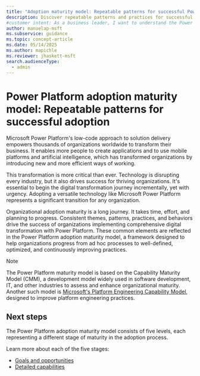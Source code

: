 ```yaml
---
title: "Adoption maturity model: Repeatable patterns for successful Power Platform adoption"
description: Discover repeatable patterns and practices for successful Power Platform adoption to drive digital transformation in your organization.
#customer intent: As a business leader, I want to understand the Power Platform adoption maturity model so that I can guide my organization through successful digital transformation.
author: manuelap-msft
ms.subservice: guidance
ms.topic: concept-article
ms.date: 05/14/2025
ms.author: mapichle
ms.reviewer: jhaskett-msft
search.audienceType: 
  - admin
---
```


# Power Platform adoption maturity model: Repeatable patterns for successful adoption

Microsoft Power Platform's low-code approach to solution delivery empowers thousands of organizations worldwide to transform their business. It enables more people to create applications and to use mobile platforms and artificial intelligence, which has transformed organizations by introducing new and more efficient ways of working.

This transformation is more critical than ever. Technology is disrupting every industry, but it also drives success for thriving organizations. It's essential to begin the digital transformation journey incrementally, yet with urgency. Adopting a versatile technology like Microsoft Power Platform represents a significant transition for any organization.

Organizational adoption maturity is a long journey. It takes time, effort, and planning to progress. Consistent themes, patterns, practices, and behaviors drive the success of organizations implementing comprehensive digital transformation with Power Platform. These common elements are reflected in the Power Platform adoption maturity model, a framework designed to help organizations progress from ad hoc processes to well-defined, optimized, and continuously improving practices. 

> [!NOTE]
> The Power Platform maturity model is based on the Capability Maturity Model (CMM), a development model widely used in software development, IT, and other industries to assess and enhance organizational maturity. Another such model is [Microsoft's Platform Engineering Capability Model](/platform-engineering/platform-engineering-capability-model), designed to improve platform engineering practices.

## Next steps

The Power Platform adoption maturity model consists of five levels, each representing a different stage of maturity in the adoption process. 

Learn more about each of the five stages:

- [Goals and opportunities](maturity-model-goals.md)
- [Detailed capabilities](maturity-model-details.md)
